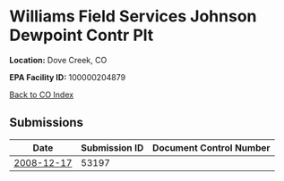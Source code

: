 # Williams Field Services Johnson Dewpoint Contr Plt

**Location:** Dove Creek, CO

**EPA Facility ID:** 100000204879

[Back to CO Index](../../index.md)

## Submissions

| Date | Submission ID | Document Control Number |
|------|--------------|-------------------------|
| [2008-12-17](submissions/53197.md) | 53197 |  |
